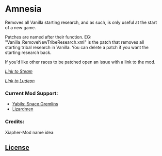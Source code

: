 # Amnesia
Removes all Vanilla starting research, and as such, is only useful at the start of a new game.

Patches are named after their function. EG: "Vanilla_RemoveNewTribeResearch.xml" is the patch that removes all starting tribal research in Vanilla. You can delete a patch if you want the starting research back.

If you'd like other races to be patched open an issue with a link to the mod.

_[Link to Steam](https://steamcommunity.com/sharedfiles/filedetails/?id=1674357478)_

_[Link to Ludeon](https://ludeon.com/forums/index.php?topic=47165.msg447420#msg447420)_

### Current Mod Support:
- [Yabils: Space Gremlins](https://steamcommunity.com/sharedfiles/filedetails/?id=1711219414)
- [Lizardmen](https://steamcommunity.com/sharedfiles/filedetails/?id=1710060170)

### Credits:
Xiapher-Mod name idea

## [License](https://creativecommons.org/licenses/by-nc-sa/4.0/)
